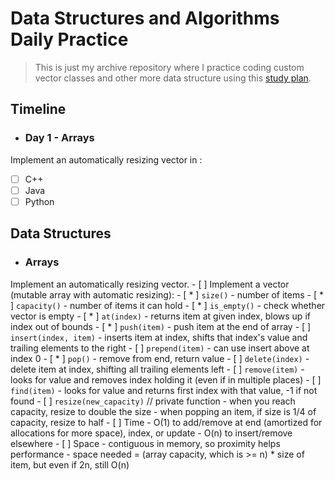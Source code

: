 # Data Structures and Algorithms Daily Practice
> This is just my archive repository where I practice coding custom vector classes and other more data structure using this [study plan](https://github.com/jwasham/coding-interview-university).

## Timeline
- ### Day 1 - Arrays
Implement an automatically resizing vector in :
 - [ ] C++
 - [ ] Java
 - [ ] Python

## Data Structures

- ### Arrays
Implement an automatically resizing vector.
	- [ ] Implement a vector (mutable array with automatic resizing):
		- [ * ] `size()` - number of items
		- [ * ] `capacity()` - number of items it can hold
		- [ * ] `is_empty()` - check whether vector is empty
		- [ * ] `at(index)` - returns item at given index, blows up if index out of bounds
		- [ * ] `push(item)` - push item at the end of array
		- [ ] `insert(index, item)` - inserts item at index, shifts that index's value and trailing elements to the right
		- [ ] `prepend(item)` - can use insert above at index 0
		- [ * ] `pop()` - remove from end, return value
		- [ ] `delete(index)` - delete item at index, shifting all trailing elements left
		- [ ] `remove(item)` - looks for value and removes index holding it (even if in multiple places)
		- [ ] `find(item)` - looks for value and returns first index with that value, -1 if not found
		- [ ] `resize(new_capacity)` // private function
            - when you reach capacity, resize to double the size
            - when popping an item, if size is 1/4 of capacity, resize to half
	- [ ] Time
		- O(1) to add/remove at end (amortized for allocations for more space), index, or update
		- O(n) to insert/remove elsewhere
	- [ ] Space
		- contiguous in memory, so proximity helps performance
		- space needed = (array capacity, which is >= n) * size of item, but even if 2n, still O(n)